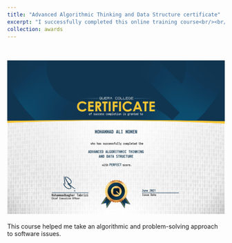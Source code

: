 ```yaml
---
title: "Advanced Algorithmic Thinking and Data Structure certificate"
excerpt: "I successfully completed this online training course<br/><br/><img src='/images/quera_707x500.jpg'>"
collection: awards
---
```

<br/><br/><img src='/images/quera.jpg'><br/><br/>
This course helped me take an algorithmic and problem-solving approach to software issues.
